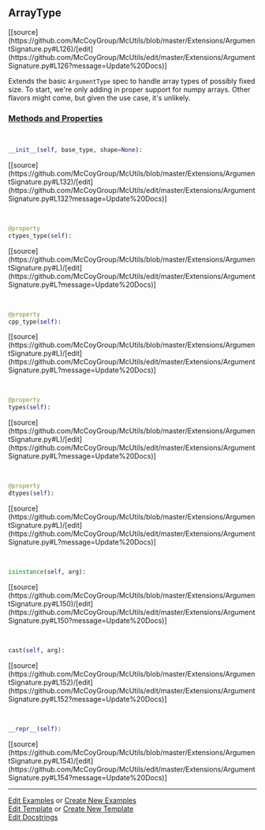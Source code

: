 ## <a id="McUtils.Extensions.ArgumentSignature.ArrayType">ArrayType</a> 
<div class="docs-source-link" markdown="1">
[[source](https://github.com/McCoyGroup/McUtils/blob/master/Extensions/ArgumentSignature.py#L126)/[edit](https://github.com/McCoyGroup/McUtils/edit/master/Extensions/ArgumentSignature.py#L126?message=Update%20Docs)]
</div>

Extends the basic `ArgumentType` spec to handle array types of possibly fixed size.
To start, we're only adding in proper support for numpy arrays.
Other flavors might come, but given the use case, it's unlikely.

<div class="collapsible-section">
 <div class="collapsible-section collapsible-section-header" markdown="1">
 
### <a class="collapse-link" data-toggle="collapse" href="#methods">Methods and Properties</a> <a class="float-right" data-toggle="collapse" href="#methods"><i class="fa fa-chevron-down"></i></a>

 </div>
 <div class="collapsible-section collapsible-section-body collapse" id="methods" markdown="1">

<a id="McUtils.Extensions.ArgumentSignature.ArrayType.__init__" class="docs-object-method">&nbsp;</a> 
```python
__init__(self, base_type, shape=None): 
```
<div class="docs-source-link" markdown="1">
[[source](https://github.com/McCoyGroup/McUtils/blob/master/Extensions/ArgumentSignature.py#L132)/[edit](https://github.com/McCoyGroup/McUtils/edit/master/Extensions/ArgumentSignature.py#L132?message=Update%20Docs)]
</div>

<a id="McUtils.Extensions.ArgumentSignature.ArrayType.ctypes_type" class="docs-object-method">&nbsp;</a> 
```python
@property
ctypes_type(self): 
```
<div class="docs-source-link" markdown="1">
[[source](https://github.com/McCoyGroup/McUtils/blob/master/Extensions/ArgumentSignature.py#L)/[edit](https://github.com/McCoyGroup/McUtils/edit/master/Extensions/ArgumentSignature.py#L?message=Update%20Docs)]
</div>

<a id="McUtils.Extensions.ArgumentSignature.ArrayType.cpp_type" class="docs-object-method">&nbsp;</a> 
```python
@property
cpp_type(self): 
```
<div class="docs-source-link" markdown="1">
[[source](https://github.com/McCoyGroup/McUtils/blob/master/Extensions/ArgumentSignature.py#L)/[edit](https://github.com/McCoyGroup/McUtils/edit/master/Extensions/ArgumentSignature.py#L?message=Update%20Docs)]
</div>

<a id="McUtils.Extensions.ArgumentSignature.ArrayType.types" class="docs-object-method">&nbsp;</a> 
```python
@property
types(self): 
```
<div class="docs-source-link" markdown="1">
[[source](https://github.com/McCoyGroup/McUtils/blob/master/Extensions/ArgumentSignature.py#L)/[edit](https://github.com/McCoyGroup/McUtils/edit/master/Extensions/ArgumentSignature.py#L?message=Update%20Docs)]
</div>

<a id="McUtils.Extensions.ArgumentSignature.ArrayType.dtypes" class="docs-object-method">&nbsp;</a> 
```python
@property
dtypes(self): 
```
<div class="docs-source-link" markdown="1">
[[source](https://github.com/McCoyGroup/McUtils/blob/master/Extensions/ArgumentSignature.py#L)/[edit](https://github.com/McCoyGroup/McUtils/edit/master/Extensions/ArgumentSignature.py#L?message=Update%20Docs)]
</div>

<a id="McUtils.Extensions.ArgumentSignature.ArrayType.isinstance" class="docs-object-method">&nbsp;</a> 
```python
isinstance(self, arg): 
```
<div class="docs-source-link" markdown="1">
[[source](https://github.com/McCoyGroup/McUtils/blob/master/Extensions/ArgumentSignature.py#L150)/[edit](https://github.com/McCoyGroup/McUtils/edit/master/Extensions/ArgumentSignature.py#L150?message=Update%20Docs)]
</div>

<a id="McUtils.Extensions.ArgumentSignature.ArrayType.cast" class="docs-object-method">&nbsp;</a> 
```python
cast(self, arg): 
```
<div class="docs-source-link" markdown="1">
[[source](https://github.com/McCoyGroup/McUtils/blob/master/Extensions/ArgumentSignature.py#L152)/[edit](https://github.com/McCoyGroup/McUtils/edit/master/Extensions/ArgumentSignature.py#L152?message=Update%20Docs)]
</div>

<a id="McUtils.Extensions.ArgumentSignature.ArrayType.__repr__" class="docs-object-method">&nbsp;</a> 
```python
__repr__(self): 
```
<div class="docs-source-link" markdown="1">
[[source](https://github.com/McCoyGroup/McUtils/blob/master/Extensions/ArgumentSignature.py#L154)/[edit](https://github.com/McCoyGroup/McUtils/edit/master/Extensions/ArgumentSignature.py#L154?message=Update%20Docs)]
</div>

 </div>
</div>




___

[Edit Examples](https://github.com/McCoyGroup/McUtils/edit/gh-pages/ci/examples/McUtils/Extensions/ArgumentSignature/ArrayType.md) or 
[Create New Examples](https://github.com/McCoyGroup/McUtils/new/gh-pages/?filename=ci/examples/McUtils/Extensions/ArgumentSignature/ArrayType.md) <br/>
[Edit Template](https://github.com/McCoyGroup/McUtils/edit/gh-pages/ci/docs/McUtils/Extensions/ArgumentSignature/ArrayType.md) or 
[Create New Template](https://github.com/McCoyGroup/McUtils/new/gh-pages/?filename=ci/docs/templates/McUtils/Extensions/ArgumentSignature/ArrayType.md) <br/>
[Edit Docstrings](https://github.com/McCoyGroup/McUtils/edit/master/Extensions/ArgumentSignature.py#L126?message=Update%20Docs)